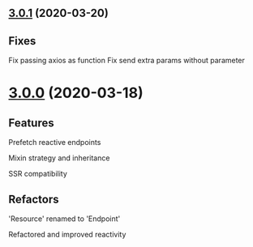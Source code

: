 ## [3.0.1](https://github.com/chimera-js/vue-chimera/compare/v3.0.0...v3.0.1) (2020-03-20)

## Fixes
Fix passing axios as function
Fix send extra params without parameter

# [3.0.0](https://github.com/chimera-js/vue-chimera/compare/v2.4.3...v3.0.0) (2020-03-18)

## Features

Prefetch reactive endpoints

Mixin strategy and inheritance

SSR compatibility

## Refactors

'Resource' renamed to 'Endpoint'

Refactored and improved reactivity

